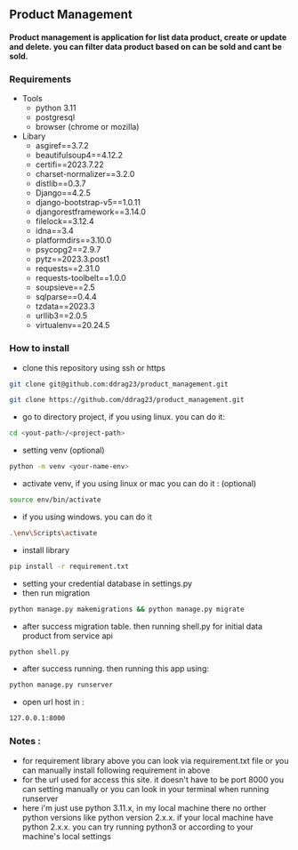 ## Product Management
#### Product management is application for list data product, create or update and delete. you can filter data product based on can be sold and cant be sold.

### Requirements

- Tools
  - python 3.11
  - postgresql
  - browser (chrome or mozilla)
- Libary
    - asgiref==3.7.2
    - beautifulsoup4==4.12.2
    - certifi==2023.7.22
    - charset-normalizer==3.2.0
    - distlib==0.3.7
    - Django==4.2.5
    - django-bootstrap-v5==1.0.11
    - djangorestframework==3.14.0
    - filelock==3.12.4
    - idna==3.4
    - platformdirs==3.10.0
    - psycopg2==2.9.7
    - pytz==2023.3.post1
    - requests==2.31.0
    - requests-toolbelt==1.0.0
    - soupsieve==2.5
    - sqlparse==0.4.4
    - tzdata==2023.3
    - urllib3==2.0.5
    - virtualenv==20.24.5


### How to install
- clone this repository using ssh or https
```bash
git clone git@github.com:ddrag23/product_management.git
```
```bash
git clone https://github.com/ddrag23/product_management.git
```
- go to directory project, if you using linux. you can do it:
```bash
cd <yout-path>/<project-path>
```
- setting venv (optional)
```bash
python -m venv <your-name-env>
```
- activate venv, if you using linux or mac you can do it : (optional)
```bash
source env/bin/activate
```
- if you using windows. you can do it
```bash
.\env\Scripts\activate
```
- install library
```bash
pip install -r requirement.txt
```
- setting your credential database in settings.py
- then run migration
```bash
python manage.py makemigrations && python manage.py migrate
```
- after success migration table. then running shell.py for initial data product from service api
```bash
python shell.py
```
- after success running. then running this app using:
```bash
python manage.py runserver
```
- open url host in :
```bash
127.0.0.1:8000
```
### Notes :
- for requirement library above you can look via requirement.txt file or you can manually install following requirement in above
- for the url used for access this site. it doesn't have to be port 8000  you can setting manually or you can look in your terminal when running runserver
- here i'm just use python 3.11.x, in my local machine there no orther python versions like python version 2.x.x. if your local machine have python 2.x.x. you can try running python3 or according to your machine's local settings